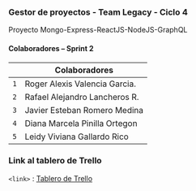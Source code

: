 ### Gestor de proyectos - Team Legacy - Ciclo 4
Proyecto Mongo-Express-ReactJS-NodeJS-GraphQL


#### Colaboradores – Sprint 2


|     | Colaboradores                        |
| --- | ------------------------------------ |
| `1` | Roger Alexis Valencia Garcia.        |
| `2` | Rafael Alejandro Lancheros R.        |
| `3` | Javier Esteban Romero Medina         |
| `4` | Diana Marcela Pinilla Ortegon        |
| `5` | Leidy Viviana Gallardo Rico          |


### Link al tablero de Trello

`<link>` : [Tablero de Trello ](https://trello.com/invite/b/hM7f6GGj/914e072df592ce766af3b1fab31b0fcd/project-manager "Tablero de Trello")